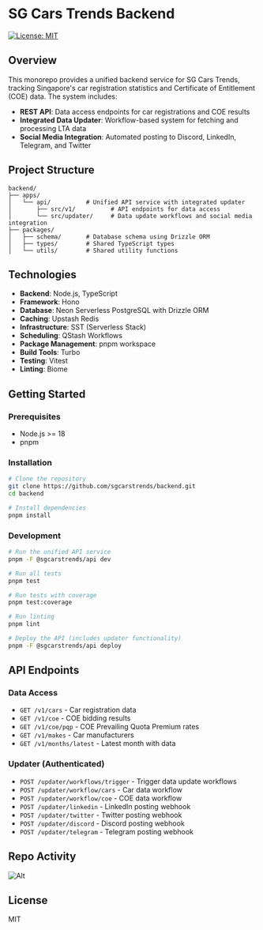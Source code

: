 # SG Cars Trends Backend

[![License: MIT](https://img.shields.io/badge/License-MIT-blue.svg)](https://opensource.org/licenses/MIT)

## Overview

This monorepo provides a unified backend service for SG Cars Trends, tracking Singapore's car registration statistics and Certificate of Entitlement (COE) data. The system includes:

- **REST API**: Data access endpoints for car registrations and COE results
- **Integrated Data Updater**: Workflow-based system for fetching and processing LTA data
- **Social Media Integration**: Automated posting to Discord, LinkedIn, Telegram, and Twitter

## Project Structure

```
backend/
├── apps/
│   └── api/          # Unified API service with integrated updater
│       ├── src/v1/          # API endpoints for data access
│       └── src/updater/     # Data update workflows and social media integration
├── packages/
│   ├── schema/       # Database schema using Drizzle ORM
│   ├── types/        # Shared TypeScript types
│   └── utils/        # Shared utility functions
```

## Technologies

- **Backend**: Node.js, TypeScript
- **Framework**: Hono
- **Database**: Neon Serverless PostgreSQL with Drizzle ORM
- **Caching**: Upstash Redis
- **Infrastructure**: SST (Serverless Stack)
- **Scheduling**: QStash Workflows
- **Package Management**: pnpm workspace
- **Build Tools**: Turbo
- **Testing**: Vitest
- **Linting**: Biome

## Getting Started

### Prerequisites

- Node.js >= 18
- pnpm

### Installation

```bash
# Clone the repository
git clone https://github.com/sgcarstrends/backend.git
cd backend

# Install dependencies
pnpm install
```

### Development

```bash
# Run the unified API service
pnpm -F @sgcarstrends/api dev

# Run all tests
pnpm test

# Run tests with coverage
pnpm test:coverage

# Run linting
pnpm lint

# Deploy the API (includes updater functionality)
pnpm -F @sgcarstrends/api deploy
```

## API Endpoints

### Data Access
- `GET /v1/cars` - Car registration data
- `GET /v1/coe` - COE bidding results
- `GET /v1/coe/pqp` - COE Prevailing Quota Premium rates
- `GET /v1/makes` - Car manufacturers
- `GET /v1/months/latest` - Latest month with data

### Updater (Authenticated)
- `POST /updater/workflows/trigger` - Trigger data update workflows
- `POST /updater/workflow/cars` - Car data workflow
- `POST /updater/workflow/coe` - COE data workflow
- `POST /updater/linkedin` - LinkedIn posting webhook
- `POST /updater/twitter` - Twitter posting webhook
- `POST /updater/discord` - Discord posting webhook
- `POST /updater/telegram` - Telegram posting webhook

## Repo Activity

![Alt](https://repobeats.axiom.co/api/embed/258928105d0fb955b3e6c42387ac59340df721e8.svg "Repobeats analytics image")

## License

MIT